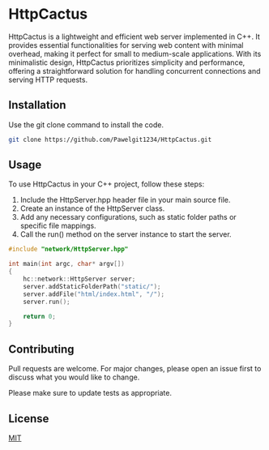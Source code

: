 # HttpCactus
HttpCactus is a lightweight and efficient web server implemented in C++. It provides essential functionalities for serving web content with minimal overhead, making it perfect for small to medium-scale applications. With its minimalistic design, HttpCactus prioritizes simplicity and performance, offering a straightforward solution for handling concurrent connections and serving HTTP requests.

## Installation

Use the git clone command to install the code.

```bash
git clone https://github.com/Pawelgit1234/HttpCactus.git
```

## Usage
To use HttpCactus in your C++ project, follow these steps:

1. Include the HttpServer.hpp header file in your main source file.
2. Create an instance of the HttpServer class.
3. Add any necessary configurations, such as static folder paths or specific file mappings.
4. Call the run() method on the server instance to start the server.

```c
#include "network/HttpServer.hpp"

int main(int argc, char* argv[])
{
	hc::network::HttpServer server;
	server.addStaticFolderPath("static/");
	server.addFile("html/index.html", "/");
	server.run();

	return 0;
}
```

## Contributing

Pull requests are welcome. For major changes, please open an issue first
to discuss what you would like to change.

Please make sure to update tests as appropriate.

## License

[MIT](https://choosealicense.com/licenses/mit/)

